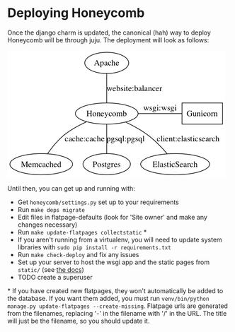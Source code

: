 # Deploying Honeycomb

Once the django charm is updated, the canonical (hah) way to deploy Honeycomb will be through juju.  The deployment will look as follows:

![The eventual bundle](deployment.png)

Until then, you can get up and running with:

* Get `honeycomb/settings.py` set up to your requirements
* Run `make deps migrate`
* Edit files in flatpage-defaults (look for 'Site owner' and make any changes necessary)
* Run `make update-flatpages collectstatic` \*
* If you aren't running from a virtualenv, you will need to update system libraries with `sudo pip install -r requirements.txt`
* Run `make check-deploy` and fix any issues
* Set up your server to host the wsgi app and the static pages from `static/`
(see [the docs](https://docs.djangoproject.com/en/1.10/howto/deployment/))
* TODO create a superuser

\* If you have created new flatpages, they won't automatically be added to the database.  If you want them added, you must run `venv/bin/python manage.py update-flatpages --create-missing`.  Flatpage urls are generated from the filenames, replacing '-' in the filename with '/' in the URL.  The title will just be the filename, so you should update it.
